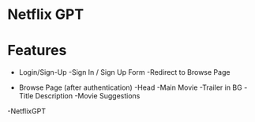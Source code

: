 # Netflix GPT





# Features
- Login/Sign-Up
    -Sign In / Sign Up Form
    -Redirect to Browse Page

- Browse Page (after authentication)
    -Head
    -Main Movie
        -Trailer in BG
        -Title Description
        -Movie Suggestions

-NetflixGPT
    